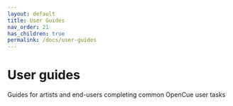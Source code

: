 ```yaml
---
layout: default
title: User Guides
nav_order: 21
has_children: true
permalink: /docs/user-guides
---
```


# User guides

Guides for artists and end-users completing common OpenCue user tasks
